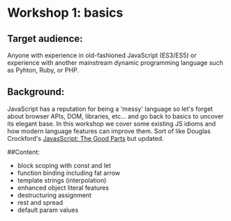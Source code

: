 # Workshop 1: basics

## Target audience:

Anyone with experience in old-fashioned JavaScript (ES3/ES5) or experience with another mainstream dynamic programming language such as Pyhton, Ruby, or PHP.

## Background:

JavaScript has a reputation for being a 'messy' language so let's forget about browser APIs, DOM, libraries, etc... and go back to basics to uncover its elegant base.
In this workshop we cover some existing JS idioms and how modern language features can improve them.
Sort of like Douglas Crockford's [JavasScript: The Good Parts](http://shop.oreilly.com/product/9780596517748.do) but updated.

##Content:

* block scoping with const and let
* function binding including fat arrow
* template strings (interpolation)
* enhanced object literal features
* destructuring assignment
* rest and spread
* default param values
